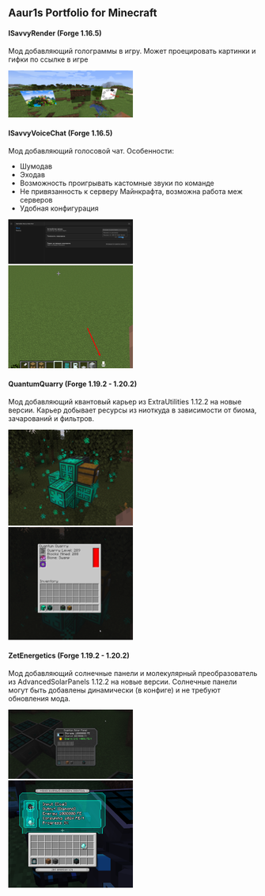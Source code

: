## Aaur1s Portfolio for Minecraft



#### ISavvyRender (Forge 1.16.5)
Мод добавляющий голограммы в игру. Может проецировать картинки и гифки по ссылке в игре

<img src="./images/isr1.png" width="50%" height="50%">


#### ISavvyVoiceChat (Forge 1.16.5)
Мод добавляющий голосовой чат.
Особенности:
- Шумодав
- Эходав
- Возможность проигрывать кастомные звуки по команде
- Не привязанность к серверу Майнкрафта, возможна работа меж серверов
- Удобная конфигурация

<img src="./images/isvc1.png" width="50%" height="50%">
<img src="./images/isvc2.png" width="50%" height="50%">


#### QuantumQuarry (Forge 1.19.2 - 1.20.2)
Мод добавляющий квантовый карьер из ExtraUtilities 1.12.2 на новые версии.
Карьер добывает ресурсы из ниоткуда в зависимости от биома, зачарований и фильтров.

<img src="./images/qq1.png" width="50%" height="50%">
<img src="./images/qq2.png" width="50%" height="50%">


#### ZetEnergetics (Forge 1.19.2 - 1.20.2)
Мод добавляющий солнечные панели и молекулярный преобразователь из AdvancedSolarPanels 1.12.2 на новые версии.
Солнечные панели могут быть добавлены динамически (в конфиге) и не требуют обновления мода.

<img src="./images/ze1.png" width="50%" height="50%">
<img src="./images/ze2.png" width="50%" height="50%">
